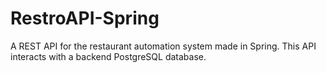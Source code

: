 # RestroAPI-Spring
A REST API for the restaurant automation system made in Spring. This API interacts with a backend PostgreSQL database.
